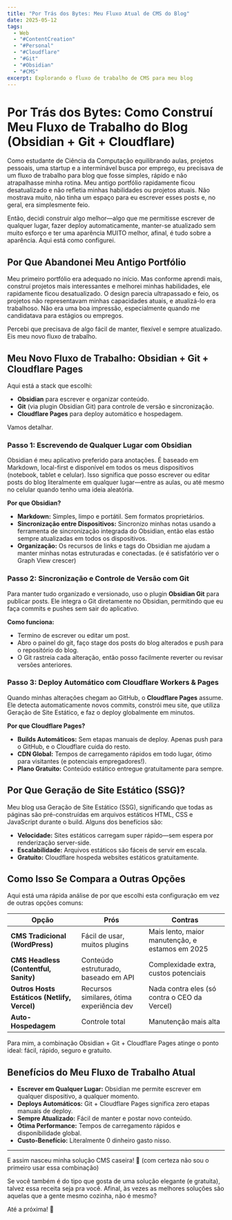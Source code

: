 ```yaml
---
title: "Por Trás dos Bytes: Meu Fluxo Atual de CMS do Blog"
date: 2025-05-12
tags:
  - Web
  - "#ContentCreation"
  - "#Personal"
  - "#Cloudflare"
  - "#Git"
  - "#Obsidian"
  - "#CMS"
excerpt: Explorando o fluxo de trabalho de CMS para meu blog
---
```

# Por Trás dos Bytes: Como Construí Meu Fluxo de Trabalho do Blog (Obsidian + Git + Cloudflare)

Como estudante de Ciência da Computação equilibrando aulas, projetos pessoais, uma startup e a interminável busca por emprego, eu precisava de um fluxo de trabalho para blog que fosse simples, rápido e não atrapalhasse minha rotina. Meu antigo portfólio rapidamente ficou desatualizado e não refletia minhas habilidades ou projetos atuais. Não mostrava muito, não tinha um espaço para eu escrever esses posts e, no geral, era simplesmente feio.

Então, decidi construir algo melhor—algo que me permitisse escrever de qualquer lugar, fazer deploy automaticamente, manter-se atualizado sem muito esforço e ter uma aparência MUITO melhor, afinal, é tudo sobre a aparência. Aqui está como configurei.

## Por Que Abandonei Meu Antigo Portfólio

Meu primeiro portfólio era adequado no início. Mas conforme aprendi mais, construí projetos mais interessantes e melhorei minhas habilidades, ele rapidamente ficou desatualizado. O design parecia ultrapassado e feio, os projetos não representavam minhas capacidades atuais, e atualizá-lo era trabalhoso. Não era uma boa impressão, especialmente quando me candidatava para estágios ou empregos.

Percebi que precisava de algo fácil de manter, flexível e sempre atualizado. Eis meu novo fluxo de trabalho.

## Meu Novo Fluxo de Trabalho: Obsidian + Git + Cloudflare Pages

Aqui está a stack que escolhi:

- **Obsidian** para escrever e organizar conteúdo.
- **Git** (via plugin Obsidian Git) para controle de versão e sincronização.
- **Cloudflare Pages** para deploy automático e hospedagem.

Vamos detalhar.

### Passo 1: Escrevendo de Qualquer Lugar com Obsidian

Obsidian é meu aplicativo preferido para anotações. É baseado em Markdown, local-first e disponível em todos os meus dispositivos (notebook, tablet e celular). Isso significa que posso escrever ou editar posts do blog literalmente em qualquer lugar—entre as aulas, ou até mesmo no celular quando tenho uma ideia aleatória.

**Por que Obsidian?**

- **Markdown:** Simples, limpo e portátil. Sem formatos proprietários.
- **Sincronização entre Dispositivos:** Sincronizo minhas notas usando a ferramenta de sincronização integrada do Obsidian, então elas estão sempre atualizadas em todos os dispositivos.
- **Organização:** Os recursos de links e tags do Obsidian me ajudam a manter minhas notas estruturadas e conectadas. (e é satisfatório ver o Graph View crescer)

### Passo 2: Sincronização e Controle de Versão com Git

Para manter tudo organizado e versionado, uso o plugin **Obsidian Git** para publicar posts. Ele integra o Git diretamente no Obsidian, permitindo que eu faça commits e pushes sem sair do aplicativo.

**Como funciona:**

- Termino de escrever ou editar um post.
- Abro o painel do git, faço stage dos posts do blog alterados e push para o repositório do blog.
- O Git rastreia cada alteração, então posso facilmente reverter ou revisar versões anteriores.

### Passo 3: Deploy Automático com Cloudflare Workers & Pages

Quando minhas alterações chegam ao GitHub, o **Cloudflare Pages** assume. Ele detecta automaticamente novos commits, constrói meu site, que utiliza Geração de Site Estático, e faz o deploy globalmente em minutos.

**Por que Cloudflare Pages?**

- **Builds Automáticos:** Sem etapas manuais de deploy. Apenas push para o GitHub, e o Cloudflare cuida do resto.
- **CDN Global:** Tempos de carregamento rápidos em todo lugar, ótimo para visitantes (e potenciais empregadores!).
- **Plano Gratuito:** Conteúdo estático entregue gratuitamente para sempre.

## Por Que Geração de Site Estático (SSG)?

Meu blog usa Geração de Site Estático (SSG), significando que todas as páginas são pré-construídas em arquivos estáticos HTML, CSS e JavaScript durante o build. Alguns dos benefícios são:

- **Velocidade:** Sites estáticos carregam super rápido—sem espera por renderização server-side.
- **Escalabilidade:** Arquivos estáticos são fáceis de servir em escala.
- **Gratuito:** Cloudflare hospeda websites estáticos gratuitamente.

## Como Isso Se Compara a Outras Opções

Aqui está uma rápida análise de por que escolhi esta configuração em vez de outras opções comuns:

| Opção                                        | Prós                                      | Contras                                         |
| -------------------------------------------- | ----------------------------------------- | ----------------------------------------------- |
| **CMS Tradicional (WordPress)**              | Fácil de usar, muitos plugins             | Mais lento, maior manutenção, e estamos em 2025 |
| **CMS Headless (Contentful, Sanity)**        | Conteúdo estruturado, baseado em API      | Complexidade extra, custos potenciais           |
| **Outros Hosts Estáticos (Netlify, Vercel)** | Recursos similares, ótima experiência dev | Nada contra eles (só contra o CEO da Vercel)    |
| **Auto-Hospedagem**                          | Controle total                            | Manutenção mais alta                            |

Para mim, a combinação Obsidian + Git + Cloudflare Pages atinge o ponto ideal: fácil, rápido, seguro e gratuito.

## Benefícios do Meu Fluxo de Trabalho Atual

- **Escrever em Qualquer Lugar:** Obsidian me permite escrever em qualquer dispositivo, a qualquer momento.
- **Deploys Automáticos:** Git + Cloudflare Pages significa zero etapas manuais de deploy.
- **Sempre Atualizado:** Fácil de manter e postar novo conteúdo.
- **Ótima Performance:** Tempos de carregamento rápidos e disponibilidade global.
- **Custo-Benefício:** Literalmente 0 dinheiro gasto nisso.

---

E assim nasceu minha solução CMS caseira! 🎉 (com certeza não sou o primeiro usar essa combinação)

Se você também é do tipo que gosta de uma solução elegante (e gratuita), talvez essa receita seja pra você. Afinal, às vezes as melhores soluções são aquelas que a gente mesmo cozinha, não é mesmo?

Até a próxima! 👋
